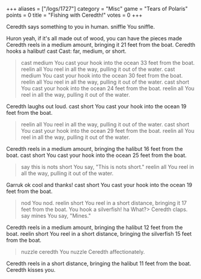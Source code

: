 +++
aliases = ["/logs/1727"]
category = "Misc"
game = "Tears of Polaris"
points = 0
title = "Fishing with Ceredth!"
votes = 0
+++

Ceredth says something to you in human.
sniffle
You sniffle.
> 
Huron <CHAT> yeah, if it's all made out of wood, you can have the pieces made
Ceredth reels in a medium amount, bringing it 21 feet from the boat.
Ceredth hooks a halibut!
cast
Cast: far, medium, or short.
> cast medium
You cast your hook into the ocean 33 feet from the boat.
> reelin all
You reel in all the way, pulling it out of the water.
> cast medium
You cast your hook into the ocean 30 feet from the boat.
> reelin all
You reel in all the way, pulling it out of the water.
> cast short
You cast your hook into the ocean 24 feet from the boat.
> reelin all
You reel in all the way, pulling it out of the water.
> 
Ceredth laughs out loud.
cast short
You cast your hook into the ocean 19 feet from the boat.
> reelin all
You reel in all the way, pulling it out of the water.
> cast short
You cast your hook into the ocean 29 feet from the boat.
> reelin all
You reel in all the way, pulling it out of the water.
> 
Ceredth reels in a medium amount, bringing the halibut 16 feet from the boat.
cast short
You cast your hook into the ocean 25 feet from the boat.
> say this is nots short
You say, "This is nots short."
> reelin all
You reel in all the way, pulling it out of the water.
> 
Garruk <CHAT> ok cool and thanks!
cast short
You cast your hook into the ocean 19 feet from the boat.
> nod
You nod.
> reelin short
You reel in a short distance, bringing it 17 feet from the boat.
You hook a silverfish!
> ha
What?> 
Ceredth claps.
say mines
You say, "Mines."
> 
Ceredth reels in a medium amount, bringing the halibut 12 feet from the boat.
reelin short
You reel in a short distance, bringing the silverfish 15 feet from the boat.
> nuzzle ceredth
You nuzzle Ceredth affectionately.
> 
Ceredth reels in a short distance, bringing the halibut 11 feet from the boat.
Ceredth kisses you.